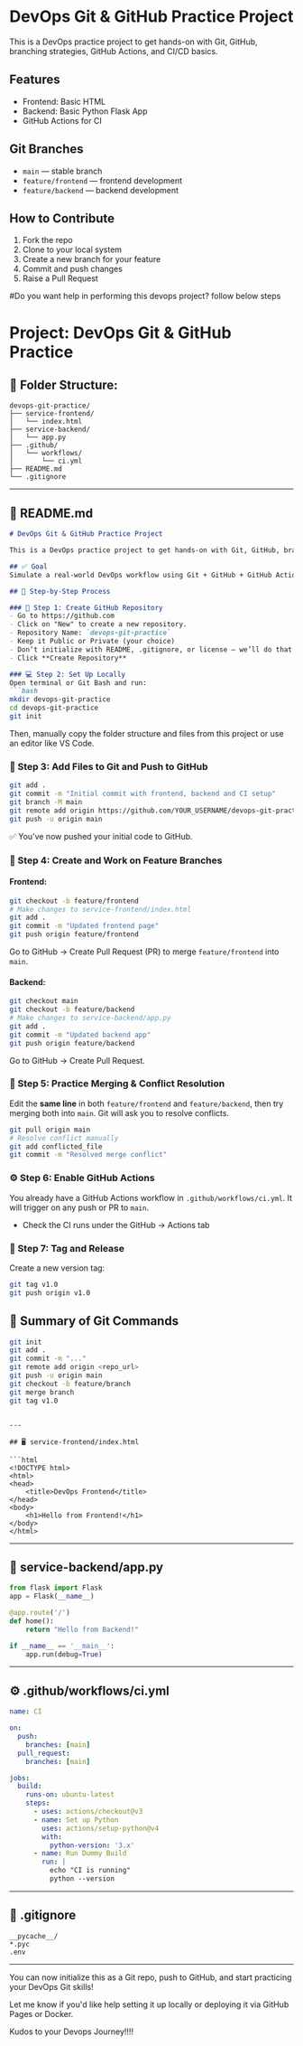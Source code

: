 # DevOps Git & GitHub Practice Project

This is a DevOps practice project to get hands-on with Git, GitHub, branching strategies, GitHub Actions, and CI/CD basics.

## Features
- Frontend: Basic HTML
- Backend: Basic Python Flask App
- GitHub Actions for CI

## Git Branches
- `main` — stable branch
- `feature/frontend` — frontend development
- `feature/backend` — backend development

## How to Contribute
1. Fork the repo
2. Clone to your local system
3. Create a new branch for your feature
4. Commit and push changes
5. Raise a Pull Request



#Do you want help in performing this devops project? follow below steps


# Project: DevOps Git & GitHub Practice

## 📁 Folder Structure:

```
devops-git-practice/
├── service-frontend/
│   └── index.html
├── service-backend/
│   └── app.py
├── .github/
│   └── workflows/
│       └── ci.yml
├── README.md
└── .gitignore
```

---

## 📝 README.md

```markdown
# DevOps Git & GitHub Practice Project

This is a DevOps practice project to get hands-on with Git, GitHub, branching strategies, GitHub Actions, and CI/CD basics.

## ✅ Goal
Simulate a real-world DevOps workflow using Git + GitHub + GitHub Actions.

## 🚀 Step-by-Step Process

### 🧱 Step 1: Create GitHub Repository
- Go to https://github.com
- Click on "New" to create a new repository.
- Repository Name: `devops-git-practice`
- Keep it Public or Private (your choice)
- Don’t initialize with README, .gitignore, or license — we’ll do that locally.
- Click **Create Repository**

### 💻 Step 2: Set Up Locally
Open terminal or Git Bash and run:
```bash
mkdir devops-git-practice
cd devops-git-practice
git init
```
Then, manually copy the folder structure and files from this project or use an editor like VS Code.

### 📄 Step 3: Add Files to Git and Push to GitHub
```bash
git add .
git commit -m "Initial commit with frontend, backend and CI setup"
git branch -M main
git remote add origin https://github.com/YOUR_USERNAME/devops-git-practice.git
git push -u origin main
```
✅ You’ve now pushed your initial code to GitHub.

### 🌿 Step 4: Create and Work on Feature Branches
#### Frontend:
```bash
git checkout -b feature/frontend
# Make changes to service-frontend/index.html
git add .
git commit -m "Updated frontend page"
git push origin feature/frontend
```
Go to GitHub → Create Pull Request (PR) to merge `feature/frontend` into `main`.

#### Backend:
```bash
git checkout main
git checkout -b feature/backend
# Make changes to service-backend/app.py
git add .
git commit -m "Updated backend app"
git push origin feature/backend
```
Go to GitHub → Create Pull Request.

### 🔀 Step 5: Practice Merging & Conflict Resolution
Edit the **same line** in both `feature/frontend` and `feature/backend`, then try merging both into `main`. Git will ask you to resolve conflicts.

```bash
git pull origin main
# Resolve conflict manually
git add conflicted_file
git commit -m "Resolved merge conflict"
```

### ⚙️ Step 6: Enable GitHub Actions
You already have a GitHub Actions workflow in `.github/workflows/ci.yml`. It will trigger on any push or PR to `main`.
- Check the CI runs under the GitHub → Actions tab

### 🏁 Step 7: Tag and Release
Create a new version tag:
```bash
git tag v1.0
git push origin v1.0
```

## 📌 Summary of Git Commands
```bash
git init
git add .
git commit -m "..."
git remote add origin <repo_url>
git push -u origin main
git checkout -b feature/branch
git merge branch
git tag v1.0
```
```

---

## 🖥️ service-frontend/index.html

```html
<!DOCTYPE html>
<html>
<head>
    <title>DevOps Frontend</title>
</head>
<body>
    <h1>Hello from Frontend!</h1>
</body>
</html>
```

---

## 🐍 service-backend/app.py

```python
from flask import Flask
app = Flask(__name__)

@app.route('/')
def home():
    return "Hello from Backend!"

if __name__ == '__main__':
    app.run(debug=True)
```

---

## ⚙️ .github/workflows/ci.yml

```yaml
name: CI

on:
  push:
    branches: [main]
  pull_request:
    branches: [main]

jobs:
  build:
    runs-on: ubuntu-latest
    steps:
      - uses: actions/checkout@v3
      - name: Set up Python
        uses: actions/setup-python@v4
        with:
          python-version: '3.x'
      - name: Run Dummy Build
        run: |
          echo "CI is running"
          python --version
```

---

## 📄 .gitignore

```
__pycache__/
*.pyc
.env
```

---

You can now initialize this as a Git repo, push to GitHub, and start practicing your DevOps Git skills!

Let me know if you'd like help setting it up locally or deploying it via GitHub Pages or Docker.

Kudos to your Devops Journey!!!!
